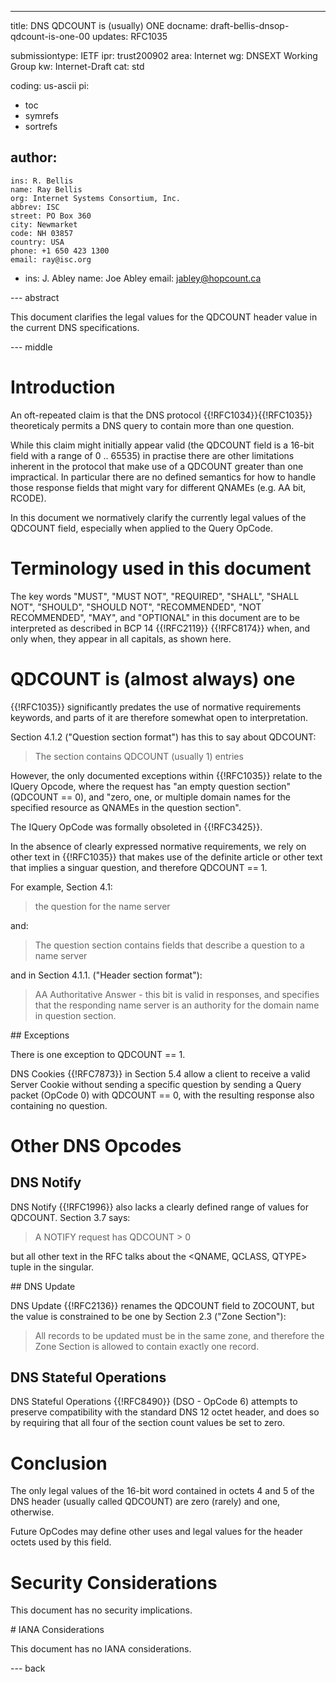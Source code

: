---
title: DNS QDCOUNT is (usually) ONE
docname: draft-bellis-dnsop-qdcount-is-one-00
updates: RFC1035

submissiontype: IETF
ipr: trust200902
area: Internet
wg: DNSEXT Working Group
kw: Internet-Draft
cat: std

coding: us-ascii
pi:
  - toc
  - symrefs
  - sortrefs

author:
  -
    ins: R. Bellis
    name: Ray Bellis
    org: Internet Systems Consortium, Inc.
    abbrev: ISC
    street: PO Box 360
    city: Newmarket
    code: NH 03857
    country: USA
    phone: +1 650 423 1300
    email: ray@isc.org
  -
    ins: J. Abley
    name: Joe Abley
    email: jabley@hopcount.ca

--- abstract

This document clarifies the legal values for the QDCOUNT header
value in the current DNS specifications.

--- middle

# Introduction

An oft-repeated claim is that the DNS protocol {{!RFC1034}}{{!RFC1035}}
theoreticaly permits a DNS query to contain more than one question.

While this claim might initially appear valid (the QDCOUNT field is a
16-bit field with a range of 0 .. 65535) in practise there are other
limitations inherent in the protocol that make use of a QDCOUNT greater
than one impractical.  In particular there are no defined semantics for
how to handle those response fields that might vary for different QNAMEs
(e.g. AA bit, RCODE).

In this document we normatively clarify the currently legal values of
the QDCOUNT field, especially when applied to the Query OpCode.

# Terminology used in this document

The key words "MUST", "MUST NOT", "REQUIRED", "SHALL", "SHALL NOT",
"SHOULD", "SHOULD NOT", "RECOMMENDED", "NOT RECOMMENDED", "MAY", and
"OPTIONAL" in this document are to be interpreted as described in BCP 14
{{!RFC2119}} {{!RFC8174}} when, and only when, they appear in all
capitals, as shown here.

# QDCOUNT is (almost always) one

{{!RFC1035}} significantly predates the use of normative requirements
keywords, and parts of it are therefore somewhat open to interpretation.

Section 4.1.2 ("Question section format") has this to say about QDCOUNT:

> The section contains QDCOUNT (usually 1) entries

However, the only documented exceptions within {{!RFC1035}} relate to
the IQuery Opcode, where the request has "an empty question section"
(QDCOUNT == 0), and "zero, one, or multiple domain names for the
specified resource as QNAMEs in the question section".

The IQuery OpCode was formally obsoleted in {{!RFC3425}}.

In the absence of clearly expressed normative requirements, we rely on
other text in {{!RFC1035}} that makes use of the definite article or
other text that implies a singuar question, and therefore QDCOUNT == 1.

For example, Section 4.1:

> the question for the name server

and:

> The question section contains fields that describe a question to a
> name server

and in Section 4.1.1. ("Header section format"):

> AA Authoritative Answer - this bit is valid in responses,
>    and specifies that the responding name server is an
>    authority for the domain name in question section.

## Exceptions

There is one exception to QDCOUNT == 1.

DNS Cookies {{!RFC7873}} in Section 5.4 allow a client to receive a
valid Server Cookie without sending a specific question by sending a
Query packet (OpCode 0) with QDCOUNT == 0, with the resulting response
also containing no question.

# Other DNS Opcodes

## DNS Notify

DNS Notify {{!RFC1996}} also lacks a clearly defined range of values
for QDCOUNT.  Section 3.7 says:

> A NOTIFY request has QDCOUNT > 0

but all other text in the RFC talks about the <QNAME, QCLASS, QTYPE>
tuple in the singular.

## DNS Update

DNS Update {{!RFC2136}} renames the QDCOUNT field to ZOCOUNT, but the
value is constrained to be one by Section 2.3 ("Zone Section"):

> All records to be updated must be in the same zone, and therefore the
> Zone Section is allowed to contain exactly one record.

## DNS Stateful Operations

DNS Stateful Operations {{!RFC8490}} (DSO - OpCode 6) attempts to
preserve compatibility with the standard DNS 12 octet header, and does
so by requiring that all four of the section count values be set to
zero.

# Conclusion

The only legal values of the 16-bit word contained in octets 4 and 5 of
the DNS header (usually called QDCOUNT) are zero (rarely) and one,
otherwise.

Future OpCodes may define other uses and legal values for the header
octets used by this field.

# Security Considerations

This document has no security implications.

# IANA Considerations

This document has no IANA considerations.

--- back
